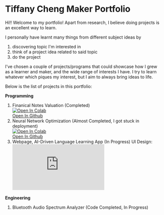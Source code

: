 # Tiffany Cheng Maker Portfolio

Hi!! Welcome to my portfolio! 
Apart from research, I believe doing projects is an excellent way to learn. 

I personally have learnt many things from different subject ideas by 
1. discovering topic I'm interested in
2. think of a project idea related to said topic
3. do the project

I've chosen a couple of projects/programs that could showcase how I grew as a learner and maker, 
and the wide range of interests I have. 
I try to learn whatever which piques my interest, but I aim to always bring ideas to life. 

Below is the list of projects in this portfolio:<br/>

**Programming**
1. Finanical Notes Valuation (Completed)<br/>
   [![Open In Colab](https://colab.research.google.com/assets/colab-badge.svg)](https://colab.research.google.com/drive/1zEJ9py69bVLPH2RoiwW_WafufVH_jT-m?usp=sharing)<br/>
   [Open In Github](Financial-Notes-Valuation.ipynb)
2. Neural Network Optimization (Almost Completed, I got stuck in deployment)<br/>
   [![Open In Colab](https://colab.research.google.com/assets/colab-badge.svg)](https://colab.research.google.com/drive/1qtjOgTuTskXLaKGdSHz88TgKX2r_Tlux?usp=sharing)<br/>
   [Open In Github](Financial-Notes-Valuation.ipynb)
3. Webpage, AI-Driven Language Learning App (In Progress)
   UI Design: [![Open In Figma](https://www.vectorlogo.zone/util/preview.html?image=/logos/figma/figma-icon.svg)](https://www.figma.com/file/yQkOhwW0I7nREIEOGni46l/Lang-Aide?type=design&node-id=0%3A1&mode=design&t=VUDZxHnPqi172BIv-1)<br/>

**Engineering**
1. Bluetooth Audio Spectrum Analyzer (Code Completed, In Progress)





